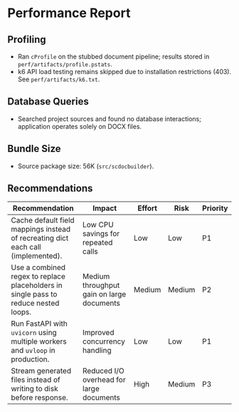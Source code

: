 # Performance Report

## Profiling
- Ran `cProfile` on the stubbed document pipeline; results stored in `perf/artifacts/profile.pstats`.
- k6 API load testing remains skipped due to installation restrictions (403). See `perf/artifacts/k6.txt`.

## Database Queries
- Searched project sources and found no database interactions; application operates solely on DOCX files.

## Bundle Size
- Source package size: 56K (`src/scdocbuilder`).

## Recommendations
| Recommendation | Impact | Effort | Risk | Priority |
|---|---|---|---|---|
| Cache default field mappings instead of recreating dict each call (implemented). | Low CPU savings for repeated calls | Low | Low | P1 |
| Use a combined regex to replace placeholders in single pass to reduce nested loops. | Medium throughput gain on large documents | Medium | Medium | P2 |
| Run FastAPI with `uvicorn` using multiple workers and `uvloop` in production. | Improved concurrency handling | Low | Low | P1 |
| Stream generated files instead of writing to disk before response. | Reduced I/O overhead for large documents | High | Medium | P3 |
